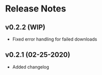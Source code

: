 # Release Notes

## v0.2.2 (WIP)
- Fixed error handling for failed downloads

## v0.2.1 (02-25-2020)
- Added changelog
